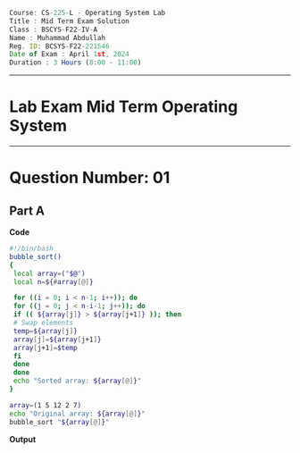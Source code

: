 ```jsx
Course: CS-225-L - Operating System Lab
Title : Mid Term Exam Solution
Class : BSCYS-F22-IV-A
Name : Muhammad Abdullah
Reg. ID: BCSYS-F22-221546
Date of Exam : April 1st, 2024
Duration : 3 Hours (8:00 - 11:00)
```

---
# Lab Exam Mid Term Operating System
---

# Question Number: 01

## Part A

**Code**

```bash
#!/bin/bash
bubble_sort()
{
 local array=("$@")
 local n=${#array[@]}

 for ((i = 0; i < n-1; i++)); do
 for ((j = 0; j < n-i-1; j++)); do
 if (( ${array[j]} > ${array[j+1]} )); then
 # Swap elements
 temp=${array[j]}
 array[j]=${array[j+1]}
 array[j+1]=$temp
 fi
 done
 done
 echo "Sorted array: ${array[@]}"
}

array=(1 5 12 2 7)
echo "Original array: ${array[@]}"
bubble_sort "${array[@]}"
```

**Output**

